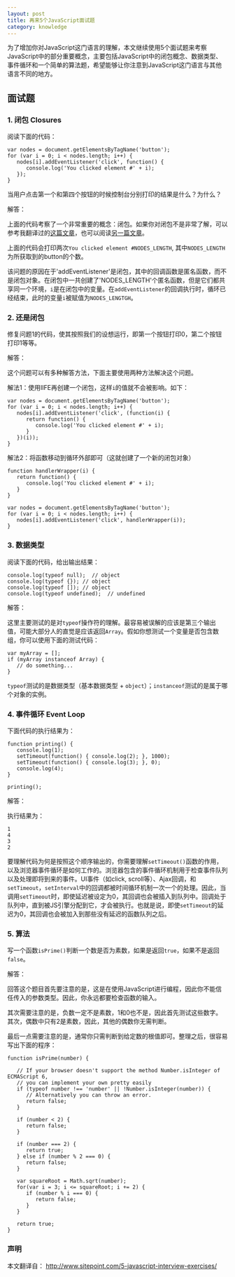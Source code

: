```yaml
---
layout: post
title: 再来5个JavaScript面试题
category: knowledge
---
```


为了增加你对JavaScript这门语言的理解，本文继续使用5个面试题来考察JavaScript中的部分重要概念，主要包括JavaScript中的闭包概念、数据类型、事件循环和一个简单的算法题，希望能够让你注意到JavaScript这门语言与其他语言不同的地方。

<!--more-->


## 面试题

### 1. 闭包 Closures

阅读下面的代码：

	var nodes = document.getElementsByTagName('button');
	for (var i = 0; i < nodes.length; i++) {
	   nodes[i].addEventListener('click', function() {
	      console.log('You clicked element #' + i);
	   });
	}

当用户点击第一个和第四个按钮的时候控制台分别打印的结果是什么？为什么？

解答：

上面的代码考察了一个非常重要的概念：闭包。如果你对闭包不是非常了解，可以参考我翻译过的[这篇文章](http://wwsun.me/posts/javascript-closure.html)，也可以阅读[另一篇文章](http://www.sitepoint.com/javascript-closures-demystified/)。

上面的代码会打印两次`You clicked element #NODES_LENGTH`, 其中`NODES_LENGTH`为所获取到的button的个数。

该问题的原因在于'addEventListener'是闭包，其中的回调函数是匿名函数，而不是闭包对象。在闭包中一共创建了'NODES_LENGTH'个匿名函数，但是它们都共享同一个环境，`i`是在闭包中的变量。在`addEventListener`的回调执行时，循环已经结束，此时的变量`i`被赋值为`NODES_LENGTGH`。

### 2. 还是闭包

修复问题1的代码，使其按照我们的设想运行，即第一个按钮打印0，第二个按钮打印1等等。

解答：

这个问题可以有多种解答方法，下面主要使用两种方法解决这个问题。

解法1：使用IIFE再创建一个闭包，这样`i`的值就不会被影响。如下：

	var nodes = document.getElementsByTagName('button');
	for (var i = 0; i < nodes.length; i++) {
	   nodes[i].addEventListener('click', (function(i) {
	      return function() {
	         console.log('You clicked element #' + i);
	      }
	   })(i));
	}

解法2：将函数移动到循环外部即可（这就创建了一个新的闭包对象）

	function handlerWrapper(i) {
	   return function() {
	      console.log('You clicked element #' + i);
	   }
	}
	 
	var nodes = document.getElementsByTagName('button');
	for (var i = 0; i < nodes.length; i++) {
	   nodes[i].addEventListener('click', handlerWrapper(i));
	}

### 3. 数据类型

阅读下面的代码，给出输出结果：

	console.log(typeof null);  // object
	console.log(typeof {});	// object
	console.log(typeof []);	// object
	console.log(typeof undefined);	// undefined

解答：

这里主要测试的是对`typeof`操作符的理解。最容易被误解的应该是第三个输出值，可能大部分人的直觉是应该返回`Array`。假如你想测试一个变量是否包含数组，你可以使用下面的测试代码：

	var myArray = [];
	if (myArray instanceof Array) {
	   // do something...
	}

`typeof`测试的是数据类型（基本数据类型 + `object`）；`instanceof`测试的是属于哪个对象的实例。

### 4. 事件循环 Event Loop

下面代码的执行结果为：

	function printing() {
	   console.log(1); 
	   setTimeout(function() { console.log(2); }, 1000); 
	   setTimeout(function() { console.log(3); }, 0); 
	   console.log(4);
	}
	 
	printing();

解答：

执行结果为：

	1
	4
	3
	2

要理解代码为何是按照这个顺序输出的，你需要理解`setTimeout()`函数的作用，以及浏览器事件循环是如何工作的。浏览器包含的事件循环机制用于检查事件队列以及处理即将到来的事件。UI事件（如click, scroll等）、Ajax回调，和`setTimeout`，`setInterval`中的回调都被时间循环机制一次一个的处理。因此，当调用`setTimeout`时，即使延迟被设定为0，其回调也会被插入到队列中。回调处于队列中，直到被JS引擎分配到它，才会被执行。也就是说，即使`setTimeout`的延迟为0，其回调也会被加入到那些没有延迟的函数队列之后。

### 5. 算法
写一个函数`isPrime()`判断一个数是否为素数，如果是返回`true`，如果不是返回`false`。

解答：

回答这个题目首先要注意的是，这是在使用JavaScript进行编程，因此你不能信任传入的参数类型。因此，你永远都要检查函数的输入。

其次需要注意的是，负数一定不是素数，1和0也不是，因此首先测试这些数字。其次，偶数中只有2是素数，因此，其他的偶数你无需判断。

最后一点需要注意的是，通常你只需判断到给定数的根值即可。整理之后，很容易写出下面的程序：

	function isPrime(number) {

	   // If your browser doesn't support the method Number.isInteger of ECMAScript 6,
	   // you can implement your own pretty easily
	   if (typeof number !== 'number' || !Number.isInteger(number)) {
	      // Alternatively you can throw an error.
	      return false;
	   }
	 
	   if (number < 2) {
	      return false;
	   }
	    
	   if (number === 2) {
	      return true;
	   } else if (number % 2 === 0) {
	      return false;
	   }
	 
	   var squareRoot = Math.sqrt(number);
	   for(var i = 3; i <= squareRoot; i += 2) {
	      if (number % i === 0) {
	         return false;
	      }
	   }
	 
	   return true;
	}


### 声明

本文翻译自： http://www.sitepoint.com/5-javascript-interview-exercises/